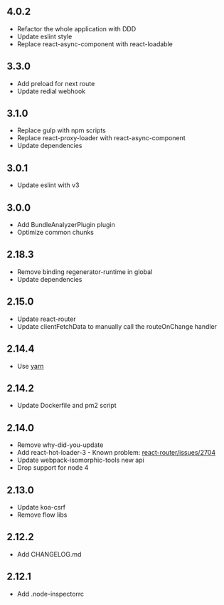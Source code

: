## 4.0.2
- Refactor the whole application with DDD
- Update eslint style
- Replace react-async-component with react-loadable

## 3.3.0
- Add preload for next route
- Update redial webhook

## 3.1.0
- Replace gulp with npm scripts
- Replace react-proxy-loader with react-async-component
- Update dependencies

## 3.0.1
- Update eslint with v3

## 3.0.0
- Add BundleAnalyzerPlugin plugin
- Optimize common chunks

## 2.18.3
- Remove binding regenerator-runtime in global
- Update dependencies

## 2.15.0
- Update react-router
- Update clientFetchData to manually call the routeOnChange handler

## 2.14.4
- Use [yarn](https://github.com/yarnpkg/yarn)

## 2.14.2
- Update Dockerfile and pm2 script

## 2.14.0
- Remove why-did-you-update
- Add react-hot-loader-3 - Known problem: [react-router/issues/2704](https://github.com/ReactTraining/react-router/issues/2704)
- Update webpack-isomorphic-tools new api
- Drop support for node 4

## 2.13.0
- Update koa-csrf
- Remove flow libs

## 2.12.2
- Add CHANGELOG.md

## 2.12.1
- Add .node-inspectorrc
